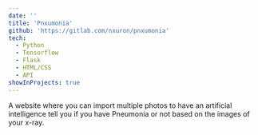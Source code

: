 ```yaml
---
date: ''
title: 'Pnxumonia'
github: 'https://gitlab.com/nxuron/pnxumonia'
tech:
  - Python
  - Tensorflow
  - Flask
  - HTML/CSS
  - API
showInProjects: true
---
```


A website where you can import multiple photos to have an artificial intelligence tell you if you have Pneumonia or not based on the images of your x-ray.
